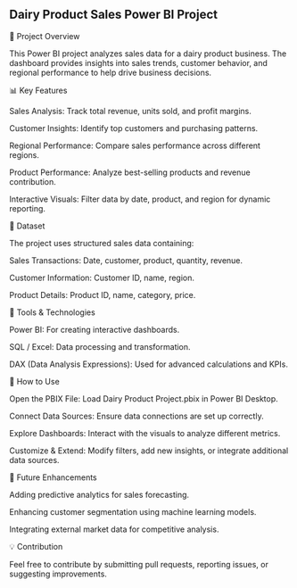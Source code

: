 ## Dairy Product Sales Power BI Project

📌 Project Overview

This Power BI project analyzes sales data for a dairy product business. The dashboard provides insights into sales trends, customer behavior, and regional performance to help drive business decisions.

📊 Key Features

Sales Analysis: Track total revenue, units sold, and profit margins.

Customer Insights: Identify top customers and purchasing patterns.

Regional Performance: Compare sales performance across different regions.

Product Performance: Analyze best-selling products and revenue contribution.

Interactive Visuals: Filter data by date, product, and region for dynamic reporting.

📁 Dataset

The project uses structured sales data containing:

Sales Transactions: Date, customer, product, quantity, revenue.

Customer Information: Customer ID, name, region.

Product Details: Product ID, name, category, price.

🔧 Tools & Technologies

Power BI: For creating interactive dashboards.

SQL / Excel: Data processing and transformation.

DAX (Data Analysis Expressions): Used for advanced calculations and KPIs.

🚀 How to Use

Open the PBIX File: Load Dairy Product Project.pbix in Power BI Desktop.

Connect Data Sources: Ensure data connections are set up correctly.

Explore Dashboards: Interact with the visuals to analyze different metrics.

Customize & Extend: Modify filters, add new insights, or integrate additional data sources.

📢 Future Enhancements

Adding predictive analytics for sales forecasting.

Enhancing customer segmentation using machine learning models.

Integrating external market data for competitive analysis.

💡 Contribution

Feel free to contribute by submitting pull requests, reporting issues, or suggesting improvements.

